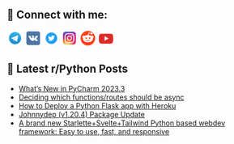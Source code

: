## 🔎 Connect with me:
[<img src="https://github.com/bullbesh/bullbesh/blob/main/images/Telegram.png" width="32" height="32" />](https://t.me/bullbesh)
[<img src="https://github.com/bullbesh/bullbesh/blob/main/images/VK.png" width="32" height="32" />](https://vk.com/bullbesh)
[<img src="https://github.com/bullbesh/bullbesh/blob/main/images/Twitter.png" width="32" height="32" />](https://twitter.com/bullbesh1)
[<img src="https://github.com/bullbesh/bullbesh/blob/main/images/Instagram.png" width="32" height="32" />](https://www.instagram.com/bullbesh)
[<img src="https://github.com/bullbesh/bullbesh/blob/main/images/Reddit.png" width="32" height="32" />](https://www.reddit.com/user/bullbesh)
[<img src="https://github.com/bullbesh/bullbesh/blob/main/images/YouTube.png" width="32" height="32" />](https://www.youtube.com/channel/UCtfjRs6uzgq5mfm8S06WTcg)

## 📕 Latest r/Python Posts
<!-- BLOG-POST-LIST:START -->
- [What’s New in PyCharm 2023.3](https://www.reddit.com/r/Python/comments/18c7btw/whats_new_in_pycharm_20233/)
- [Deciding which functions/routes should be async](https://www.reddit.com/r/Python/comments/18c679a/deciding_which_functionsroutes_should_be_async/)
- [How to Deploy a Python Flask app with Heroku](https://www.reddit.com/r/Python/comments/18c5oe0/how_to_deploy_a_python_flask_app_with_heroku/)
- [Johnnydep &lpar;v1.20.4&rpar; Package Update](https://www.reddit.com/r/Python/comments/18bzixi/johnnydep_v1204_package_update/)
- [A brand new Starlette+Svelte+Tailwind Python based webdev framework: Easy to use, fast, and responsive](https://www.reddit.com/r/Python/comments/18buivv/a_brand_new_starlettesveltetailwind_python_based/)
<!-- BLOG-POST-LIST:END -->
